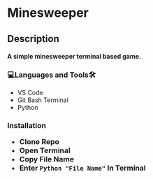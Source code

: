 # Minesweeper

<h2>Description<br><h4>A simple minesweeper terminal based game.
 
<h3 align="left">💻Languages and Tools🛠️</h3>

- VS Code
- Git Bash Terminal
- Python
 
 <h3 align="left"> Installation
  
  - Clone Repo
  - Open Terminal
  - Copy File Name
  - Enter `Python "File Name"` In Terminal
  
